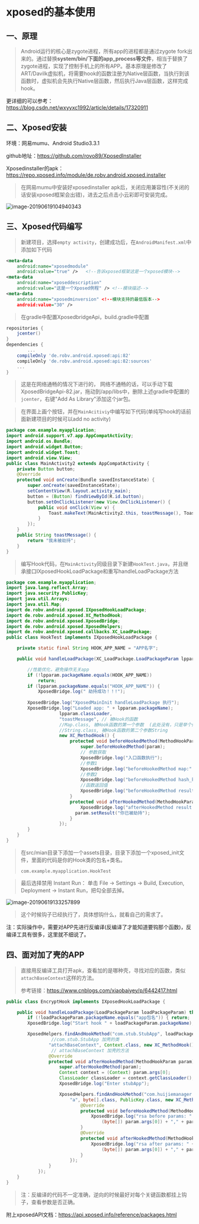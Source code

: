 # xposed的基本使用

## 一、原理

> Android运行的核心是zygote进程，所有app的进程都是通过zygote fork出来的。通过替换**system/bin/下面的app_process等文件**，相当于替换了zygote进程，实现了控制手机上的所有APP。基本原理是修改了ART/Davilk虚拟机，将需要hook的函数注册为Native层函数，当执行到该函数时，虚拟机会先执行Native层函数，然后执行Java层函数，这样完成hook。

更详细的可以参考：https://blog.csdn.net/wxyyxc1992/article/details/17320911

## 二、Xposed安装

环境：网易mumu、Android Studio3.3.1

github地址：https://github.com/rovo89/XposedInstaller

Xposedinstaller的apk：https://repo.xposed.info/module/de.robv.android.xposed.installer

> 在网易mumu中安装好xposedinstaller apk后，关闭应用兼容性(不关闭的话安装xposed框架会出错)，进去之后点击小云彩即可安装完成。

![image-20190619104940343](http://ww3.sinaimg.cn/large/006tNc79ly1g469wd667cj31am0u0gs3.jpg)

## 三、Xposed代码编写

> 新建项目，选择`empty activity`，创建成功后，在`AndroidManifest.xml`中添加如下代码

```xml
<meta-data
    android:name="xposedmodule"
    android:value="true" />   <!--告诉xposed框架这是一个xposed模块-->
<meta-data
    android:name="xposeddescription"
    android:value="这是一个Xposed例程" /> <!--模块描述-->
<meta-data
    android:name="xposedminversion" <!--模块支持的最低版本-->
    android:value="30" />
```

> 在gradle中配置XposedbridgeApi，build.gradle中配置

```gradle
repositories {
    jcenter()
}
dependencies {
		...
    compileOnly 'de.robv.android.xposed:api:82'
    compileOnly 'de.robv.android.xposed:api:82:sources'
    ...
}
```

> 这是在网络通畅的情况下进行的， 网络不通畅的话，可以手动下载XposedBridgeApi-82.jar，拖动到/app/libs中，删除上述gradle中配置的 `jcenter`，右键"Add As Library"添加这个jar包。

> 在界面上画个按钮，并在`MainAcitiviy`中编写如下代码(单纯写hook的话前面新建项目的时候可以add no activity)

```java
package com.example.myapplication;
import android.support.v7.app.AppCompatActivity;
import android.os.Bundle;
import android.widget.Button;
import android.widget.Toast;
import android.view.View;
public class MainActivity2 extends AppCompatActivity {
    private Button button;
    @Override
    protected void onCreate(Bundle savedInstanceState) {
        super.onCreate(savedInstanceState);
        setContentView(R.layout.activity_main);
        button = (Button) findViewById(R.id.button);
        button.setOnClickListener(new View.OnClickListener() {
            public void onClick(View v) {
                Toast.makeText(MainActivity2.this, toastMessage(), Toast.LENGTH_SHORT).show();
            }
        });
    }
    public String toastMessage() {
        return "我未被劫持";
    }
}
```

> 编写Hook代码，在`MainActivity`同级目录下新建`HookTest.java`，并且继承接口IXposedHookLoadPackage和重写handleLoadPackage方法

```java
package com.example.myapplication;
import java.lang.reflect.Array;
import java.security.PublicKey;
import java.util.Arrays;
import java.util.Map;
import de.robv.android.xposed.IXposedHookLoadPackage;
import de.robv.android.xposed.XC_MethodHook;
import de.robv.android.xposed.XposedBridge;
import de.robv.android.xposed.XposedHelpers;
import de.robv.android.xposed.callbacks.XC_LoadPackage;
public class HookTest implements IXposedHookLoadPackage {

    private static final String HOOK_APP_NAME = "APP名字";

    public void handleLoadPackage(XC_LoadPackage.LoadPackageParam lpparam) throws Throwable {

        //性能优化，避免操作无关app
        if (!lpparam.packageName.equals(HOOK_APP_NAME))
            return;
        if (lpparam.packageName.equals("HOOK_APP_NAME")) {
            XposedBridge.log(" 劫持成功！！!");
          
        XposedBridge.log("XposedMainInit handleLoadPackage 执行");
        XposedBridge.log("Loaded app: " + lpparam.packageName);            XposedHelpers.findAndHookMethod("APP名字.MainActivity",//hook的类
                    lpparam.classLoader,
                    "toastMessage", // 被Hook的函数
                    //Map.class, 被Hook函数的第一个参数  (此处没有，只是举个例子)
                    //String.class, 被Hook函数的第二个参数String
                    new XC_MethodHook() {
                        protected void beforeHookedMethod(MethodHookParam param) throws Throwable {
                            super.beforeHookedMethod(param);
                            // 参数获取
                            XposedBridge.log("入口函数执行");
                            //参数1
                            XposedBridge.log("beforeHookedMethod map:" + param.args[0]);
                            //参数2
                            XposedBridge.log("beforeHookedMethod hash_key:" + param.args[1]);
                            //函数返回值
                            XposedBridge.log("beforeHookedMethod result:" + param.getResult());
                        }
                        protected void afterHookedMethod(MethodHookParam param) throws Throwable {
                            XposedBridge.log("afterHookedMethod result:" + param.getResult());
                          param.setResult("你已被劫持");
                        }
                    });        
        }
    }
}
```

> 在src/mian目录下添加一个assets目录，目录下添加一个xposed_init文件，里面的代码是你的Hook类的包名+类名。
>
> `com.example.myapplication.HookTest`

> 最后选择禁用 Instant Run： 单击 File -> Settings -> Build, Execution, Deployment -> Instant Run，把勾全部去掉。

![image-20190619133257899](http://ww3.sinaimg.cn/large/006tNc79ly1g46em60th9j30s40jcjt2.jpg)

> 这个时候钩子已经执行了，具体想钩什么，就看自己的需求了。

注：实际操作中，需要对APP先进行反编译(反编译了才能知道要钩那个函数)，反编译工具有很多，这里就不细说了。

## 四、面对加了壳的APP

> 直接用反编译工具打开apk，查看加的是哪种壳，寻找对应的函数，类似`attachBaseContext`这样的方法。
>
> 参考链接：https://www.cnblogs.com/xiaobaiyey/p/6442417.html

```java
public class EncryptHook implements IXposedHookLoadPackage {

    public void handleLoadPackage(LoadPackageParam loadPackageParam) throws Throwable {
        if (!loadPackageParam.packageName.equals("app包名")) { return; }
        XposedBridge.log("Start hook " + loadPackageParam.packageName);

        XposedHelpers.findAndHookMethod("com.stub.StubApp", loadPackageParam.classLoader,
                 //com.stub.StubApp 加壳的类
                "attachBaseContext", Context.class, new XC_MethodHook() {
                 // attachBaseContext 加壳的方法 
                @Override
                protected void afterHookedMethod(MethodHookParam param) throws Throwable {
                    super.afterHookedMethod(param);
                    Context context = (Context) param.args[0];
                    ClassLoader classLoader = context.getClassLoader();
                    XposedBridge.log("Enter stubApp");

                    XposedHelpers.findAndHookMethod("com.huijiemanager.utils.t", classLoader,
                        "a", byte[].class, PublicKey.class, new XC_MethodHook() {
                            @Override
                            protected void beforeHookedMethod(MethodHookParam param) throws Throwable {
                                XposedBridge.log("rsa before params: " + new String(
                                    (byte[]) param.args[0]) + "," + param.args[1]);
                            }
                            @Override
                            protected void afterHookedMethod(MethodHookParam param) throws Throwable {
                                XposedBridge.log("rsa after params: " + new String(
                                    (byte[]) param.args[0]) + "," + param.args[1]);
                            }
                        });
                }
            });
    }
}
```

> 注：反编译的代码不一定准确，逆向的时候最好对每个关键函数都挂上钩子，查看参数是否正确。

附上xposedAPI文档：https://api.xposed.info/reference/packages.html
